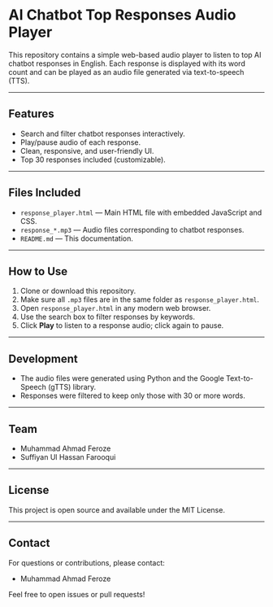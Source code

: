 # AI Chatbot Top Responses Audio Player

This repository contains a simple web-based audio player to listen to top AI chatbot responses in English. Each response is displayed with its word count and can be played as an audio file generated via text-to-speech (TTS).

---

## Features

- Search and filter chatbot responses interactively.
- Play/pause audio of each response.
- Clean, responsive, and user-friendly UI.
- Top 30 responses included (customizable).

---

## Files Included

- `response_player.html` — Main HTML file with embedded JavaScript and CSS.
- `response_*.mp3` — Audio files corresponding to chatbot responses.
- `README.md` — This documentation.

---

## How to Use

1. Clone or download this repository.
2. Make sure all `.mp3` files are in the same folder as `response_player.html`.
3. Open `response_player.html` in any modern web browser.
4. Use the search box to filter responses by keywords.
5. Click **Play** to listen to a response audio; click again to pause.

---

## Development

- The audio files were generated using Python and the Google Text-to-Speech (gTTS) library.
- Responses were filtered to keep only those with 30 or more words.

---

## Team

- Muhammad Ahmad Feroze
- Suffiyan Ul Hassan Farooqui

---

## License

This project is open source and available under the MIT License.

---

## Contact

For questions or contributions, please contact:

- Muhammad Ahmad Feroze  

Feel free to open issues or pull requests!
